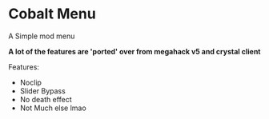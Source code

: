 # Cobalt Menu

A Simple mod menu

**A lot of the features are 'ported' over from megahack v5 and crystal client**

Features:

 - Noclip
 - Slider Bypass
 - No death effect
 - Not Much else lmao